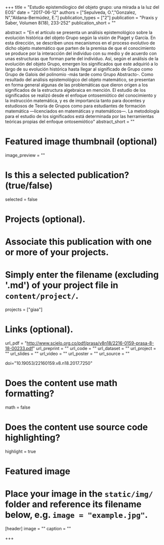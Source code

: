 +++
title = "Estudio epistemólogico del objeto grupo: una mirada a la luz del EOS"
date = "2017-06-12"
authors = ["Sepulveda, O.","Gonzalez, N","Aldana-Bermúdez, E."]
publication_types = ["2"]
publication = "Praxis y Saber, Volumen 8(18), 233-252"
publication_short = ""

abstract = "En el artículo se presenta un análisis epistemológico sobre la evolución histórica del objeto Grupo según la visión de Piaget y García. En esta dirección, se describen unos mecanismos en el proceso evolutivo de dicho objeto matemático que parten de la premisa de que el conocimiento se produce por la interacción del individuo con su medio y de acuerdo con unas estructuras que forman parte del individuo. Así, según el análisis de la evolución del objeto Grupo, emergen los significados que este adquirió a lo largo de su evolución histórica hasta llegar al significado de Grupo como Grupo de Galois del polinomio -más tarde como Grupo Abstracto-. Como resultado del análisis epistemológico del objeto matemático, se presentan en forma general algunas de las problemáticas que dieron origen a los significados de la estructura algebraica en mención. El estudio de los significados se realizó desde el enfoque ontosemiótico del conocimiento y la instrucción matemática, y es de importancia tanto para docentes y estudiosos de Teoría de Grupos como para estudiantes de formación matemática —licenciados en matemáticas y matemáticos—. La metodología para el estudio de los significados está determinada por las herramientas teóricas propias del enfoque ontosemiótico"
abstract_short = ""

# Featured image thumbnail (optional)
image_preview = ""

# Is this a selected publication? (true/false)
selected = false

# Projects (optional).
#   Associate this publication with one or more of your projects.
#   Simply enter the filename (excluding '.md') of your project file in `content/project/`.
projects = ["giaa"]

# Links (optional).
url_pdf = "http://www.scielo.org.co/pdf/prasa/v8n18/2216-0159-prasa-8-18-00233.pdf"
url_preprint = ""
url_code = ""
url_dataset = ""
url_project = ""
url_slides = ""
url_video = ""
url_poster = ""
url_source = ""

doi="10.19053/22160159.v8.n18.2017.7250"

# Does the content use math formatting?
math = false

# Does the content use source code highlighting?
highlight = true

# Featured image
# Place your image in the `static/img/` folder and reference its filename below, e.g. `image = "example.jpg"`.
[header]
image = ""
caption = ""

+++
